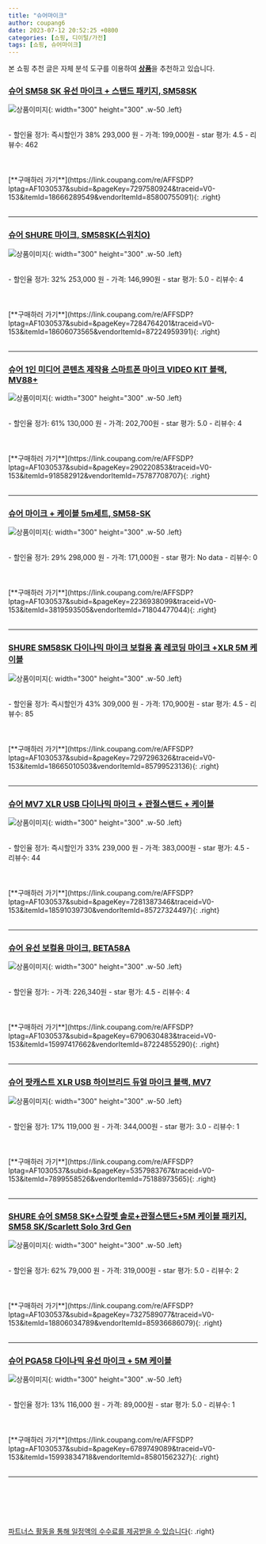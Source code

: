 ```yaml
---
title: "슈어마이크"
author: coupang6
date: 2023-07-12 20:52:25 +0800
categories: [쇼핑, 디이털/가전]
tags: [쇼핑, 슈어마이크]
---
```


본 쇼핑 추천 글은 자체 분석 도구를 이용하여 [**상품**](https://link.coupang.com/a/bao1ui)을 추천하고 있습니다.

### [슈어 SM58 SK 유선 마이크 + 스탠드 패키지, SM58SK](https://link.coupang.com/re/AFFSDP?lptag=AF1030537&subid=&pageKey=7297580924&traceid=V0-153&itemId=18666289549&vendorItemId=85800755091)

![상품이미지](https://thumbnail9.coupangcdn.com/thumbnails/remote/230x230ex/image/vendor_inventory/3d09/a06c6e24beb364e345d4a53ce0b7d96a8e93630f7877fb7683c088b1cf73.jpg){: width="300" height="300" .w-50 .left}


<br>
- 할인율 정가: 즉시할인가 38%  293,000   원
- 가격: 199,000원
- star 평가: 4.5
- 리뷰수: 462
<br>
<br>
<br>
<br>
[**구매하러 가기**](https://link.coupang.com/re/AFFSDP?lptag=AF1030537&subid=&pageKey=7297580924&traceid=V0-153&itemId=18666289549&vendorItemId=85800755091){: .right}
<br>
<br>

---

### [슈어 SHURE 마이크, SM58SK(스위치O)](https://link.coupang.com/re/AFFSDP?lptag=AF1030537&subid=&pageKey=7284764201&traceid=V0-153&itemId=18606073565&vendorItemId=87224959391)

![상품이미지](https://thumbnail8.coupangcdn.com/thumbnails/remote/230x230ex/image/vendor_inventory/3f63/9a14b5e461bd95936cb841b2219e93a072d04b80b3c22ba3c89e9c7b7b92.jpg){: width="300" height="300" .w-50 .left}


<br>
- 할인율 정가: 32%  253,000   원
- 가격: 146,990원
- star 평가: 5.0
- 리뷰수: 4
<br>
<br>
<br>
<br>
[**구매하러 가기**](https://link.coupang.com/re/AFFSDP?lptag=AF1030537&subid=&pageKey=7284764201&traceid=V0-153&itemId=18606073565&vendorItemId=87224959391){: .right}
<br>
<br>

---

### [슈어 1인 미디어 콘텐츠 제작용 스마트폰 마이크 VIDEO KIT 블랙, MV88+](https://link.coupang.com/re/AFFSDP?lptag=AF1030537&subid=&pageKey=290220853&traceid=V0-153&itemId=918582912&vendorItemId=75787708707)

![상품이미지](https://thumbnail9.coupangcdn.com/thumbnails/remote/230x230ex/image/retail/images/2019/08/12/11/2/22b806ea-6d9d-4ea4-a221-7745168ec098.jpg){: width="300" height="300" .w-50 .left}


<br>
- 할인율 정가: 61%  130,000   원
- 가격: 202,700원
- star 평가: 5.0
- 리뷰수: 4
<br>
<br>
<br>
<br>
[**구매하러 가기**](https://link.coupang.com/re/AFFSDP?lptag=AF1030537&subid=&pageKey=290220853&traceid=V0-153&itemId=918582912&vendorItemId=75787708707){: .right}
<br>
<br>

---

### [슈어 마이크 + 케이블 5m세트, SM58-SK](https://link.coupang.com/re/AFFSDP?lptag=AF1030537&subid=&pageKey=2236938099&traceid=V0-153&itemId=3819593505&vendorItemId=71804477044)

![상품이미지](https://thumbnail6.coupangcdn.com/thumbnails/remote/230x230ex/image/retail/images/2020/10/14/9/8/949b0a12-ae41-48cf-a70c-79fcca9a358a.jpg){: width="300" height="300" .w-50 .left}


<br>
- 할인율 정가: 29%  298,000   원
- 가격: 171,000원
- star 평가: No data
- 리뷰수: 0
<br>
<br>
<br>
<br>
[**구매하러 가기**](https://link.coupang.com/re/AFFSDP?lptag=AF1030537&subid=&pageKey=2236938099&traceid=V0-153&itemId=3819593505&vendorItemId=71804477044){: .right}
<br>
<br>

---

### [SHURE SM58SK 다이나믹 마이크 보컬용 홈 레코딩 마이크 +XLR 5M 케이블](https://link.coupang.com/re/AFFSDP?lptag=AF1030537&subid=&pageKey=7297296326&traceid=V0-153&itemId=18665010503&vendorItemId=85799523136)

![상품이미지](https://thumbnail6.coupangcdn.com/thumbnails/remote/230x230ex/image/vendor_inventory/e973/a0a870f58db3f0e8b2e464ae72c0ed2a6737fa40ddcb90314d31ce4c71a6.jpg){: width="300" height="300" .w-50 .left}


<br>
- 할인율 정가: 즉시할인가 43%  309,000   원
- 가격: 170,900원
- star 평가: 4.5
- 리뷰수: 85
<br>
<br>
<br>
<br>
[**구매하러 가기**](https://link.coupang.com/re/AFFSDP?lptag=AF1030537&subid=&pageKey=7297296326&traceid=V0-153&itemId=18665010503&vendorItemId=85799523136){: .right}
<br>
<br>

---

### [슈어 MV7 XLR USB 다이나믹 마이크 + 관절스탠드 + 케이블](https://link.coupang.com/re/AFFSDP?lptag=AF1030537&subid=&pageKey=7281387346&traceid=V0-153&itemId=18591039730&vendorItemId=85727324497)

![상품이미지](https://thumbnail9.coupangcdn.com/thumbnails/remote/230x230ex/image/vendor_inventory/1f4d/a2588131d30207739aa7be1619cc050b8975033721a19316c7d6bb1d9253.jpg){: width="300" height="300" .w-50 .left}


<br>
- 할인율 정가: 즉시할인가 33%  239,000   원
- 가격: 383,000원
- star 평가: 4.5
- 리뷰수: 44
<br>
<br>
<br>
<br>
[**구매하러 가기**](https://link.coupang.com/re/AFFSDP?lptag=AF1030537&subid=&pageKey=7281387346&traceid=V0-153&itemId=18591039730&vendorItemId=85727324497){: .right}
<br>
<br>

---

### [슈어 유선 보컬용 마이크, BETA58A](https://link.coupang.com/re/AFFSDP?lptag=AF1030537&subid=&pageKey=6790630483&traceid=V0-153&itemId=15997417662&vendorItemId=87224855290)

![상품이미지](https://thumbnail6.coupangcdn.com/thumbnails/remote/230x230ex/image/vendor_inventory/531b/7ab1d7a897970fdf083461cb3a7ac8655f386586751fb768052f8dc97228.jpg){: width="300" height="300" .w-50 .left}


<br>
- 할인율 정가: 
- 가격: 226,340원
- star 평가: 4.5
- 리뷰수: 4
<br>
<br>
<br>
<br>
[**구매하러 가기**](https://link.coupang.com/re/AFFSDP?lptag=AF1030537&subid=&pageKey=6790630483&traceid=V0-153&itemId=15997417662&vendorItemId=87224855290){: .right}
<br>
<br>

---

### [슈어 팟캐스트 XLR USB 하이브리드 듀얼 마이크 블랙, MV7](https://link.coupang.com/re/AFFSDP?lptag=AF1030537&subid=&pageKey=5357983767&traceid=V0-153&itemId=7899558526&vendorItemId=75188973565)

![상품이미지](https://thumbnail7.coupangcdn.com/thumbnails/remote/230x230ex/image/rs_quotation_api/t3pibfzf/445d681636884c53a073e57dc8fb6211.jpg){: width="300" height="300" .w-50 .left}


<br>
- 할인율 정가: 17%  119,000   원
- 가격: 344,000원
- star 평가: 3.0
- 리뷰수: 1
<br>
<br>
<br>
<br>
[**구매하러 가기**](https://link.coupang.com/re/AFFSDP?lptag=AF1030537&subid=&pageKey=5357983767&traceid=V0-153&itemId=7899558526&vendorItemId=75188973565){: .right}
<br>
<br>

---

### [SHURE 슈어 SM58 SK+스칼렛 솔로+관절스탠드+5M 케이블 패키지, SM58 SK/Scarlett Solo 3rd Gen](https://link.coupang.com/re/AFFSDP?lptag=AF1030537&subid=&pageKey=7327589077&traceid=V0-153&itemId=18806034789&vendorItemId=85936686079)

![상품이미지](https://thumbnail6.coupangcdn.com/thumbnails/remote/230x230ex/image/vendor_inventory/c0d2/c092a3d3099e8fa2802388e27025d719f64cf0fd0e7d01c6ea0db85e3ea5.jpg){: width="300" height="300" .w-50 .left}


<br>
- 할인율 정가: 62%  79,000   원
- 가격: 319,000원
- star 평가: 5.0
- 리뷰수: 2
<br>
<br>
<br>
<br>
[**구매하러 가기**](https://link.coupang.com/re/AFFSDP?lptag=AF1030537&subid=&pageKey=7327589077&traceid=V0-153&itemId=18806034789&vendorItemId=85936686079){: .right}
<br>
<br>

---

### [슈어 PGA58 다이나믹 유선 마이크 + 5M 케이블](https://link.coupang.com/re/AFFSDP?lptag=AF1030537&subid=&pageKey=6789749089&traceid=V0-153&itemId=15993834718&vendorItemId=85801562327)

![상품이미지](https://thumbnail6.coupangcdn.com/thumbnails/remote/230x230ex/image/vendor_inventory/6d36/74e3eae8f08006f8a29768e28230c7aabb52f5063e97f29d15f19112fef5.jpg){: width="300" height="300" .w-50 .left}


<br>
- 할인율 정가: 13%  116,000   원
- 가격: 89,000원
- star 평가: 5.0
- 리뷰수: 1
<br>
<br>
<br>
<br>
[**구매하러 가기**](https://link.coupang.com/re/AFFSDP?lptag=AF1030537&subid=&pageKey=6789749089&traceid=V0-153&itemId=15993834718&vendorItemId=85801562327){: .right}
<br>
<br>

---
<br><br><br><br><br> [파트너스 활동을 통해 일정액의 수수료를 제공받을 수 있습니다](https://link.coupang.com/a/bao1ui){: .right}
